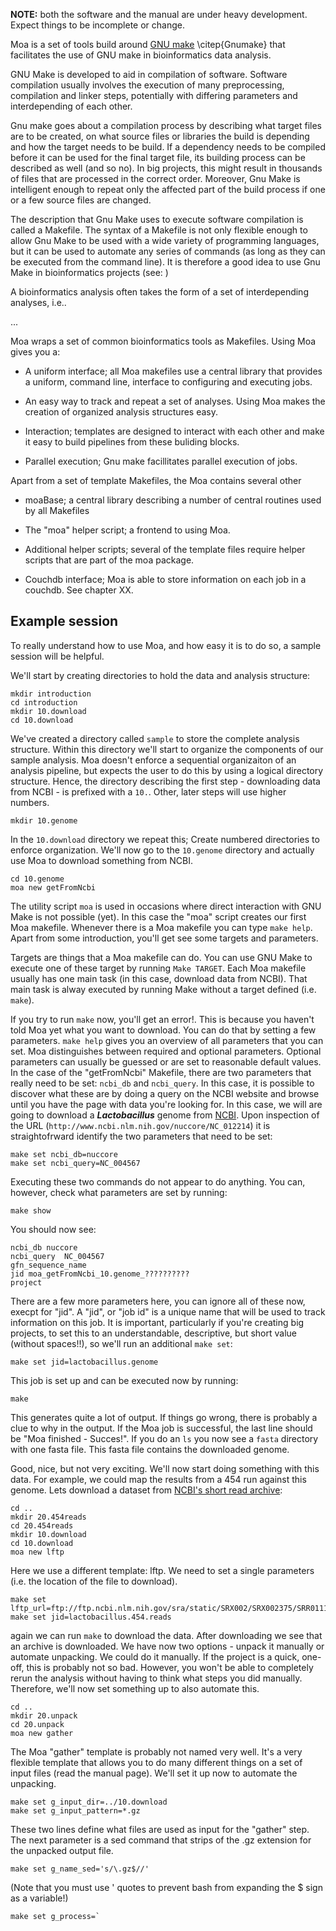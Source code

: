 
**NOTE:** both the software and the manual are under heavy
development. Expect things to be incomplete or change.

Moa is a set of tools build around [GNU
make](http://www.gnu.org/software/make) \citep{Gnumake} that
facilitates the use of GNU make in bioinformatics data analysis.

GNU Make is developed to aid in compilation of software. Software
compilation usually involves the execution of many preprocessing,
compilation and linker steps, potentially with differing
parameters and interdepending of each other. 

Gnu make goes about a compilation process by describing what target
files are to be created, on what source files or libraries the build
is depending and how the target needs to be build. If a dependency
needs to be compiled before it can be used for the final target file,
its building process can be described as well (and so no). In big
projects, this might result in thousands of files that are processed
in the correct order. Moreover, Gnu Make is intelligent enough to
repeat only the affected part of the build process if one or a few
source files are changed.

The description that Gnu Make uses to execute software compilation is
called a Makefile. The syntax of a Makefile is not only flexible
enough to allow Gnu Make to be used with a wide variety of programming
languages, but it can be used to automate any series of commands (as
long as they can be executed from the command line). It is therefore a
good idea to use Gnu Make in bioinformatics projects (see: )

A bioinformatics analysis often takes the form of a set of
interdepending analyses, i.e..

...

Moa wraps a set of common bioinformatics tools as Makefiles. Using Moa
gives you a:

* A uniform interface; all Moa makefiles use a central library that
	provides a uniform, command line, interface to configuring and
	executing jobs. 

* An easy way to track and repeat a set of analyses. Using Moa makes
 the creation of organized analysis structures easy.

* Interaction; templates are designed to interact with each other and
  make it easy to build pipelines from these buliding blocks.

* Parallel execution; Gnu make facillitates parallel execution of
    jobs.
 
Apart from a set of template Makefiles, the Moa contains several other

* moaBase; a central library describing a number of central routines used by
	all Makefiles

* The "moa" helper script; a frontend to using Moa.

* Additional helper scripts; several of the template files require
	helper scripts that are part of the moa package.

* Couchdb interface; Moa is able to store information on each job in a
	couchdb. See chapter XX.

## Example session 

To really understand how to use Moa, and how easy it is to do so, a
sample session will be helpful. 

We'll start by creating directories to hold the data and analysis
structure:
 
    mkdir introduction
    cd introduction
    mkdir 10.download
    cd 10.download

We've created a directory called `sample` to store the complete
analysis structure. Within this directory we'll start to organize the
components of our sample analysis. Moa doesn't enforce a sequential
organizaiton of an analysis pipeline, but expects the user to do this
by using a logical directory structure. Hence, the directory
describing the first step - downloading data from NCBI - is prefixed
with a `10.`. Other, later steps will use higher numbers.

    mkdir 10.genome

In the `10.download` directory we repeat this; Create numbered
directories to enforce organization. We'll now go to the `10.genome`
directory and actually use Moa to download something from NCBI.

    cd 10.genome
    moa new getFromNcbi
	
The utility script `moa` is used in occasions where direct interaction
with GNU Make is not possible (yet). In this case the "moa" script
creates our first Moa makefile. Whenever there is a Moa makefile you
can type `make help`. Apart from some introduction, you'll get see
some targets and parameters.

Targets are things that a Moa makefile can do. You can use GNU Make to
execute one of these target by running `Make TARGET`. Each Moa
makefile usually has one main task (in this case, download data from
NCBI). That main task is alway executed by running Make without a
target defined (i.e. `make`). 

If you try to run `make` now, you'll get an error!. This is because
you haven't told Moa yet what you want to download. You can do that by
setting a few parameters. `make help` gives you an overview of all
parameters that you can set. Moa distinguishes between required and
optional parameters. Optional parameters can usually be guessed or are
set to reasonable default values. In the case of the "getFromNcbi"
Makefile, there are two parameters that really need to be set:
`ncbi_db` and `ncbi_query`. In this case, it is possible to discover
what these are by doing a query on the NCBI website and browse until
you have the page with data you're looking for. In this case, we will
are going to download a ***Lactobacillus*** genome from
[NCBI](http://www.ncbi.nlm.nih.gov/nuccore/NC_012214). Upon inspection
of the URL (`http://www.ncbi.nlm.nih.gov/nuccore/NC_012214`) it is
straightofrward identify the two parameters that need to be set:

    make set ncbi_db=nuccore
    make set ncbi_query=NC_004567

Executing these two commands do not appear to do anything. You can,
however, check what parameters are set by running:

    make show

You should now see:

    ncbi_db	nuccore
    ncbi_query	NC_004567
    gfn_sequence_name	
    jid	moa_getFromNcbi_10.genome_??????????
    project	

There are a few more parameters here, you can ignore all of these now,
execpt for "jid". A "jid", or "job id" is a unique name that will be
used to track information on this job. It is important, particularly
if you're creating big projects, to set this to an understandable,
descriptive, but short value (without spaces!!), so we'll run an
additional `make set`:

    make set jid=lactobacillus.genome

This job is set up and can be executed now by running:

    make

This generates quite a lot of output. If things go wrong, there is
probably a clue to why in the output. If the Moa job is successful,
the last line should be "Moa finished - Succes!". If you do an `ls`
you now see a `fasta` directory with one fasta file. This fasta file
contains the downloaded genome.

Good, nice, but not very exciting. We'll now start doing something
with this data. For example, we could map the results from a 454 run
against this genome. Lets download a dataset from [NCBI's short read
archive](http://www.ncbi.nlm.nih.gov/Traces/sra/sra.cgi?):

    cd ..
    mkdir 20.454reads
    cd 20.454reads
	mkdir 10.download
	cd 10.download
    moa new lftp

Here we use a different template: lftp. We need to set a single
parameters (i.e. the location of the file to download). 

    make set lftp_url=ftp://ftp.ncbi.nlm.nih.gov/sra/static/SRX002/SRX002375/SRR011133.fastq.gz
    make set jid=lactobacillus.454.reads

again we can run `make` to download the data. After downloading we see
that an archive is downloaded. We have now two options - unpack it
manually or automate unpacking. We could do it manually. If the
project is a quick, one-off, this is probably not so bad. However, you
won't be able to completely rerun the analysis without having to think
what steps you did manually. Therefore, we'll now set something up to
also automate this. 

    cd ..
    mkdir 20.unpack
    cd 20.unpack
    moa new gather

The Moa "gather" template is probably not named very well. It's a very
flexible template that allows you to do many different things on a set
of input files (read the manual page). We'll set it up now to automate
the unpacking.

    make set g_input_dir=../10.download
    make set g_input_pattern=*.gz
   
These two lines define what files are used as input for the "gather"
step. The next parameter is a sed command that strips of the .gz
extension for the unpacked output file.

    make set g_name_sed='s/\.gz$//'

(Note that you must use ' quotes to prevent bash from expanding the $
sign as a variable!)

    make set g_process=`

